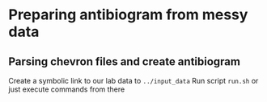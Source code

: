 # Preparing antibiogram from messy data

## Parsing chevron files and create antibiogram
Create a symbolic link to our lab data to `../input_data` 
Run script `run.sh` or just execute commands from there

